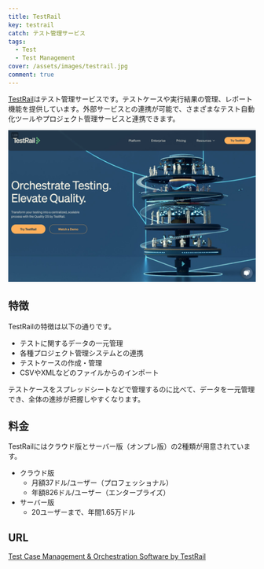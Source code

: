 ```yaml
---
title: TestRail
key: testrail
catch: テスト管理サービス
tags:
  - Test
  - Test Management
cover: /assets/images/testrail.jpg
comment: true
---
```


[TestRail](https://www.testrail.com/)はテスト管理サービスです。テストケースや実行結果の管理、レポート機能を提供しています。外部サービスとの連携が可能で、さまざまなテスト自動化ツールやプロジェクト管理サービスと連携できます。

[![TestRailのWebサイト](/assets/images/testrail.jpg)](https://www.testrail.com/)

<!--more-->

## 特徴

TestRailの特徴は以下の通りです。

- テストに関するデータの一元管理
- 各種プロジェクト管理システムとの連携
- テストケースの作成・管理
- CSVやXMLなどのファイルからのインポート

テストケースをスプレッドシートなどで管理するのに比べて、データを一元管理でき、全体の進捗が把握しやすくなります。

## 料金

TestRailにはクラウド版とサーバー版（オンプレ版）の2種類が用意されています。

- クラウド版
  - 月額37ドル/ユーザー（プロフェッショナル）
  - 年額826ドル/ユーザー（エンタープライズ）
- サーバー版
	- 20ユーザーまで、年間1.65万ドル

## URL

[Test Case Management & Orchestration Software by TestRail](https://www.testrail.com/)
